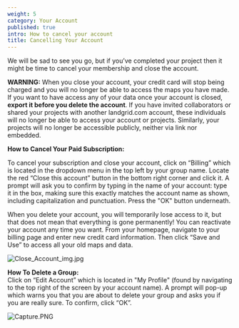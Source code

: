 ```yaml
---
weight: 5
category: Your Account
published: true
intro: How to cancel your account
title: Cancelling Your Account
---
```

We will be sad to see you go, but if you’ve completed your project then it might be time to cancel your membership and close the account.

**WARNING:** When you close your account, your credit card will stop being charged and you will no longer be able to access the maps you have made. If you want to have access any of your data once your account is closed, **export it before you delete the account**. If you have invited collaborators or shared your projects with another landgrid.com account, these individuals will no longer be able to access your account or projects. Similarly, your projects will no longer be accessible publicly, neither via link nor embedded.

**How to Cancel Your Paid Subscription:**

To cancel your subscription and close your account, click on “Billing” which is  located in the dropdown menu in the top left by your group name. Locate the red “Close this account” button in the bottom right corner and click it. A prompt will ask you to confirm by typing in the name of your account: type it in the box, making sure this exactly matches the account name as shown, including capitalization and punctuation. Press the "OK" button underneath.

When you delete your account, you will temporarily lose access to it, but that does not mean that everything is gone permanently! You can reactivate your account any time you want. From your homepage, navigate to your billing page and enter new credit card information. Then click “Save and Use” to access all your old maps and data.

![Close_Account_img.jpg]({{site.baseurl}}/img/Close_Account_img.jpg)


**How To Delete a Group:**  
Click on “Edit Account” which is located in "My Profile" (found by navigating to the top right of the screen by your account name). A prompt will pop-up which warns you that you are about to delete your group and asks you if you are really sure. To confirm, click “OK”.

![Capture.PNG]({{site.baseurl}}/img/Capture.PNG)
